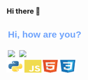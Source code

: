 ### Hi there 👋

<!-- Gabriel-bits -->
<!-- ![Anurag's GitHub stats](https://github-readme-stats.vercel.app/api?username=Gabriel-bits&show_icons=true&theme=tokyonight)

[![Top Langs](https://github-readme-stats.vercel.app/api/top-langs/?username=Gabriel-bits&theme=tokyonight)](https://github.com/anuraghazra/github-readme-stats) -->
<h2 style="
    font-family: Arial, Helvetica, sans-serif; 
    color: #70A4FC; 
    padding: 3px;">
    Hi, how are you?
</h2>
<div id="status" style="display: inline-block;">
    <img height="180cm" style="padding: 3px;" src="https://github-readme-stats.vercel.app/api?username=Gabriel-bits&show_icons=true&theme=tokyonight">
    <img height="180cm" style="padding: 3px;" src="https://github-readme-stats.vercel.app/api/top-langs/?username=Gabriel-bits&theme=tokyonight">

</div>
<br>
<div id="linguagens_framework" style="
    display: inline-flex;">
    <img align="center" alt="Rafa-Python" height="30" width="40" src="https://raw.githubusercontent.com/devicons/devicon/master/icons/python/python-original.svg">
    <img align="center" alt="Rafa-Js" height="30" width="40" src="https://raw.githubusercontent.com/devicons/devicon/master/icons/javascript/javascript-plain.svg">
    <img align="center" alt="Rafa-HTML" height="30" width="40" src="https://raw.githubusercontent.com/devicons/devicon/master/icons/html5/html5-original.svg">
    <img align="center" alt="Rafa-CSS" height="30" width="40" src="https://raw.githubusercontent.com/devicons/devicon/master/icons/css3/css3-original.svg">
</div>
